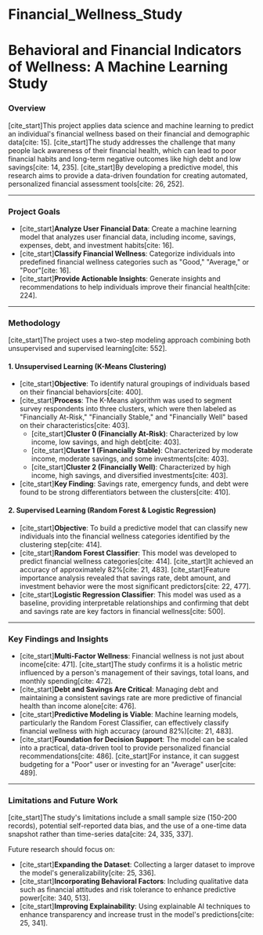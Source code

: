 # Financial_Wellness_Study

# Behavioral and Financial Indicators of Wellness: A Machine Learning Study

### Overview

[cite_start]This project applies data science and machine learning to predict an individual's financial wellness based on their financial and demographic data[cite: 15]. [cite_start]The study addresses the challenge that many people lack awareness of their financial health, which can lead to poor financial habits and long-term negative outcomes like high debt and low savings[cite: 14, 235]. [cite_start]By developing a predictive model, this research aims to provide a data-driven foundation for creating automated, personalized financial assessment tools[cite: 26, 252].

---

### Project Goals

* [cite_start]**Analyze User Financial Data**: Create a machine learning model that analyzes user financial data, including income, savings, expenses, debt, and investment habits[cite: 16].
* [cite_start]**Classify Financial Wellness**: Categorize individuals into predefined financial wellness categories such as "Good," "Average," or "Poor"[cite: 16].
* [cite_start]**Provide Actionable Insights**: Generate insights and recommendations to help individuals improve their financial health[cite: 224].

---

### Methodology

[cite_start]The project uses a two-step modeling approach combining both unsupervised and supervised learning[cite: 552].

#### 1. Unsupervised Learning (K-Means Clustering)
* [cite_start]**Objective**: To identify natural groupings of individuals based on their financial behaviors[cite: 400].
* [cite_start]**Process**: The K-Means algorithm was used to segment survey respondents into three clusters, which were then labeled as "Financially At-Risk," "Financially Stable," and "Financially Well" based on their characteristics[cite: 403].
    * [cite_start]**Cluster 0 (Financially At-Risk)**: Characterized by low income, low savings, and high debt[cite: 403].
    * [cite_start]**Cluster 1 (Financially Stable)**: Characterized by moderate income, moderate savings, and some investments[cite: 403].
    * [cite_start]**Cluster 2 (Financially Well)**: Characterized by high income, high savings, and diversified investments[cite: 403].
* [cite_start]**Key Finding**: Savings rate, emergency funds, and debt were found to be strong differentiators between the clusters[cite: 410].

#### 2. Supervised Learning (Random Forest & Logistic Regression)
* [cite_start]**Objective**: To build a predictive model that can classify new individuals into the financial wellness categories identified by the clustering step[cite: 414].
* [cite_start]**Random Forest Classifier**: This model was developed to predict financial wellness categories[cite: 414]. [cite_start]It achieved an accuracy of approximately 82%[cite: 21, 483]. [cite_start]Feature importance analysis revealed that savings rate, debt amount, and investment behavior were the most significant predictors[cite: 22, 477].
* [cite_start]**Logistic Regression Classifier**: This model was used as a baseline, providing interpretable relationships and confirming that debt and savings rate are key factors in financial wellness[cite: 500].

---

### Key Findings and Insights

* [cite_start]**Multi-Factor Wellness**: Financial wellness is not just about income[cite: 471]. [cite_start]The study confirms it is a holistic metric influenced by a person's management of their savings, total loans, and monthly spending[cite: 472].
* [cite_start]**Debt and Savings Are Critical**: Managing debt and maintaining a consistent savings rate are more predictive of financial health than income alone[cite: 476].
* [cite_start]**Predictive Modeling is Viable**: Machine learning models, particularly the Random Forest Classifier, can effectively classify financial wellness with high accuracy (around 82%)[cite: 21, 483].
* [cite_start]**Foundation for Decision Support**: The model can be scaled into a practical, data-driven tool to provide personalized financial recommendations[cite: 486]. [cite_start]For instance, it can suggest budgeting for a "Poor" user or investing for an "Average" user[cite: 489].

---

### Limitations and Future Work

[cite_start]The study's limitations include a small sample size (150-200 records), potential self-reported data bias, and the use of a one-time data snapshot rather than time-series data[cite: 24, 335, 337].

Future research should focus on:
* [cite_start]**Expanding the Dataset**: Collecting a larger dataset to improve the model's generalizability[cite: 25, 336].
* [cite_start]**Incorporating Behavioral Factors**: Including qualitative data such as financial attitudes and risk tolerance to enhance predictive power[cite: 340, 513].
* [cite_start]**Improving Explainability**: Using explainable AI techniques to enhance transparency and increase trust in the model's predictions[cite: 25, 341].
